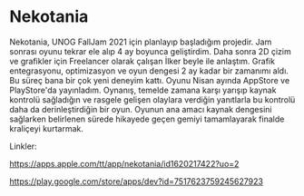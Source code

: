# Nekotania
Nekotania, UNOG FallJam 2021 için planlayıp başladığım projedir. Jam sonrası oyunu tekrar ele alıp 4 ay boyunca geliştirdim. Daha sonra 2D çizim ve grafikler için Freelancer olarak çalışan İlker beyle ile anlaştım. Grafik entegrasyonu, optimizasyon ve oyun dengesi 2 ay kadar  bir zamanımı aldı. Bu süreç bana bir çok yeni deneyim kattı. Oyunu Nisan ayında AppStore ve PlayStore'da yayınladım. Oynanış, temelde zamana karşı yarışıp kaynak kontrolü sağladığın ve rasgele gelişen olaylara verdiğin yanıtlarla bu kontrolü daha da derinleştirdiğin bir oyun. Oyunun ana amacı kaynak dengesini sağlarken belirlenen sürede hikayede geçen gemiyi tamamlayarak finalde kraliçeyi kurtarmak.  

Linkler:

https://apps.apple.com/tt/app/nekotania/id1620217422?uo=2

https://play.google.com/store/apps/dev?id=7517623759245627923
